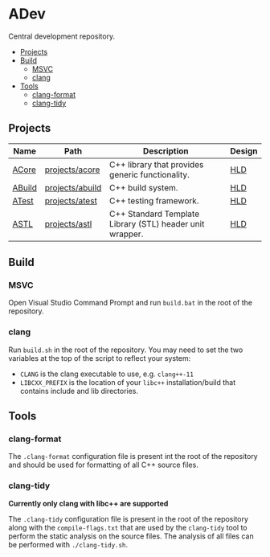 # ADev

Central development repository.

-   [Projects](#projects)
-   [Build](#build)
    -   [MSVC](#msvc)
    -   [clang](#clang)
-   [Tools](#tools)
    -   [clang-format](#clang-format)
    -   [clang-tidy](#clang-tidy)

## Projects

| Name                                | Path                               | Description                                              | Design                                      |
| ----------------------------------- | ---------------------------------- | -------------------------------------------------------- | ------------------------------------------- |
| [ACore](projects/acore/README.md)   | [projects/acore](projects/acore)   | C++ library that provides generic functionality.         | [HLD](projects/acore/high_level_design.md)  |
| [ABuild](projects/abuild/README.md) | [projects/abuild](projects/abuild) | C++ build system.                                        | [HLD](projects/abuild/high_level_design.md) |
| [ATest](projects/atest/README.md)   | [projects/atest](projects/atest)   | C++ testing framework.                                   | [HLD](projects/atest/high_level_design.md)  |
| [ASTL](projects/astl/README.md)     | [projects/astl](projects/astl)     | C++ Standard Template Library (STL) header unit wrapper. | [HLD](projects/astl/high_level_design.md)   |

## Build

### MSVC

Open Visual Studio Command Prompt and run `build.bat` in the root of the repository.

### clang

Run `build.sh` in the root of the repository. You may need to set the two variables at the top of the script to reflect your system:

-   `CLANG` is the clang executable to use, e.g. `clang++-11`
-   `LIBCXX_PREFIX` is the location of your `libc++` installation/build that contains include and lib directories.

## Tools

### clang-format

The `.clang-format` configuration file is present int the root of the repository and should be used for formatting of all C++ source files.

### clang-tidy

**Currently only clang with libc++ are supported**

The `.clang-tidy` configuration file is present in the root of the repository along with the `compile-flags.txt` that are used by the `clang-tidy` tool to perform the static analysis on the source files. The analysis of all files can be performed with `./clang-tidy.sh`.

